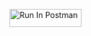 [<img src="https://run.pstmn.io/button.svg" alt="Run In Postman" style="width: 128px; height: 32px;">](https://app.getpostman.com/run-collection/41591557-1ad1509e-9f7a-4469-9816-a33ffdb257ae?action=collection%2Ffork&source=rip_markdown&collection-url=entityId%3D41591557-1ad1509e-9f7a-4469-9816-a33ffdb257ae%26entityType%3Dcollection%26workspaceId%3D61984351-8acb-4636-848b-e5f224313d37#?env%5Bmorady_HW0%5D=W3sia2V5IjoiYm9va19uYW1lIiwidmFsdWUiOiJ0dXJpbmciLCJlbmFibGVkIjp0cnVlLCJ0eXBlIjoiZGVmYXVsdCIsInNlc3Npb25WYWx1ZSI6InR1cmluZyIsImNvbXBsZXRlU2Vzc2lvblZhbHVlIjoidHVyaW5nIiwic2Vzc2lvbkluZGV4IjowfSx7ImtleSI6ImJvb2tfaWQiLCJ2YWx1ZSI6IiIsImVuYWJsZWQiOnRydWUsInR5cGUiOiJhbnkiLCJzZXNzaW9uVmFsdWUiOiIwN19ja2FIWS0yUUMiLCJjb21wbGV0ZVNlc3Npb25WYWx1ZSI6IjA3X2NrYUhZLTJRQyIsInNlc3Npb25JbmRleCI6MX1d)
